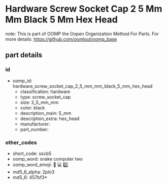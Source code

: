 # Hardware Screw Socket Cap 2 5 Mm Mm Black 5 Mm Hex Head  

note: This is part of OOMP the Oopen Organization Method For Parts. For more details: https://github.com/oomlout/oomp_base

##  part details





### id
* oomp_id: hardware_screw_socket_cap_2_5_mm_mm_black_5_mm_hex_head
  * classification: hardware
  * type: screw_socket_cap
  * size: 2_5_mm_mm
  * color: black
  * description_main: 5_mm
  * description_extra: hex_head
  * manufacturer: 
  * part_number: 

### other_codes
* short_code: sscb5
* oomp_word: snake computer two
* oomp_word_emoji: :snake: :computer: :two:
* md5_6_alpha: 2plo3
* md5_6: 457bf3* 